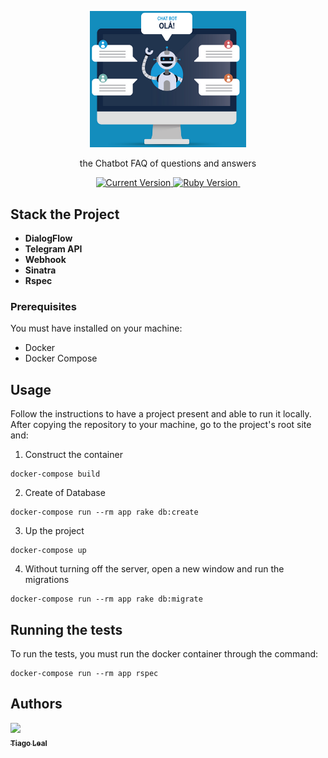 <p align="center">
  
   <img alt="Chat Bot" src="https://github.com/tiagoleal/chatbot//blob/master/images/telegram_bot.png?raw=true" width="250">
  
</p>
<p align="center"> the Chatbot FAQ of questions and answers </p>

<p align="center">
  <a href="https://github.com/tiagoleal/coin_conversion">
    <img alt="Current Version" src="https://img.shields.io/badge/version-1.0.0 -blue.svg">
  </a>
  <a href="https://ruby-doc.org/core-2.5.1/">
    <img alt="Ruby Version" src="https://img.shields.io/badge/Ruby-2.5.1 -green.svg" target="_blank">
  </a>
  <a href="http://sinatrarb.com/">
    <img alt="" src="https://img.shields.io/badge/Sinatra- 2.0.5-blue.svg" target="_blank">
  </a>
</p>

## Stack the Project

* **DialogFlow**
* **Telegram API**
* **Webhook**
* **Sinatra**
* **Rspec**

### Prerequisites 
You must have installed on your machine:
- Docker
- Docker Compose


## Usage
Follow the instructions to have a project present and able to run it locally.
After copying the repository to your machine, go to the project's root site and:
1.  Construct the container
```
docker-compose build
```
2.  Create of Database
```
docker-compose run --rm app rake db:create
```
3.  Up the project
```
docker-compose up
```
4. Without turning off the server, open a new window and run the migrations
```
docker-compose run --rm app rake db:migrate
```

## Running the tests
To run the tests, you must run the docker container through the command:
```
docker-compose run --rm app rspec
```

## Authors
<!-- ALL-CONTRIBUTORS-LIST:START - Do not remove or modify this section -->
<!-- prettier-ignore -->
[<img src="https://avatars1.githubusercontent.com/u/5727529?s=460&v=4" width="100px;"/><br /><sub><b>Tiago Leal</b></sub>](https://github.com/tiagoleal)<br />
